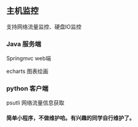 ## 主机监控  
支持网络流量监控、硬盘IO监控

### Java 服务端
Springmvc  	web端

echarts		图表绘画

### python 客户端
psutli		网络流量信息获取


#### 简单小程序，不做维护哈。有兴趣的同学自行维护了。
